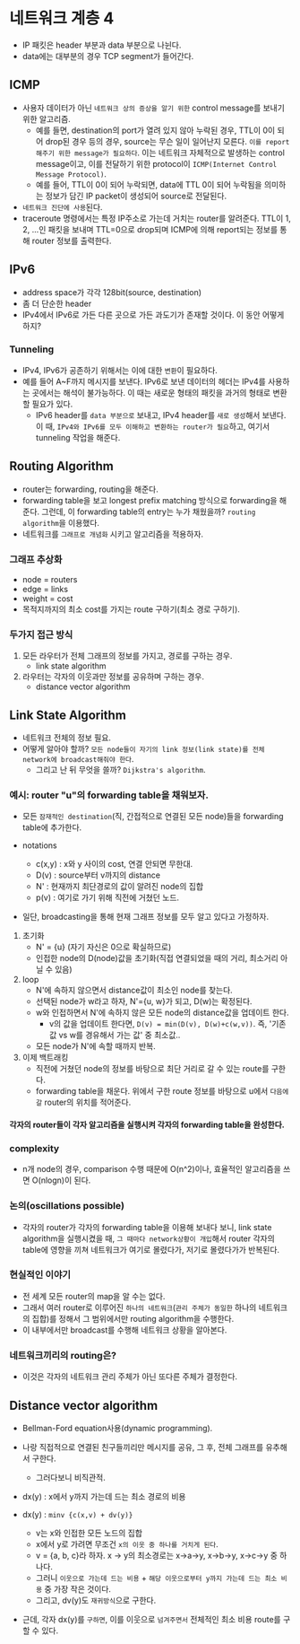 # 네트워크 계층 4
- IP 패킷은 header 부분과 data 부분으로 나뉜다.
- data에는 대부분의 경우 TCP segment가 들어간다.

## ICMP
- 사용자 데이터가 아닌 `네트워크 상의 증상을 알기 위한` control message를 보내기 위한 알고리즘.
    - 예를 들면, destination의 port가 열려 있지 않아 누락된 경우, TTL이 0이 되어 drop된 경우 등의 경우, source는 무슨 일이 일어난지 모른다. `이를 report해주기 위한 message가 필요하다`. 이는 네트워크 자체적으로 발생하는 control message이고, 이를 전달하기 위한 protocol이 `ICMP(Internet Control Message Protocol)`.
    - 예를 들어, TTL이 0이 되어 누락되면, data에 TTL 0이 되어 누락됨을 의미하는 정보가 담긴 IP packet이 생성되어 source로 전달된다.
- `네트워크 진단에 사용`된다.
- traceroute 명령에서는 특정 IP주소로 가는데 거치는 router를 알려준다. TTL이 1, 2, ...인 패킷을 보내며 TTL=0으로 drop되며 ICMP에 의해 report되는 정보를 통해 router 정보를 출력한다.

## IPv6
- address space가 각각 128bit(source, destination)
- 좀 더 단순한 header
- IPv4에서 IPv6로 가든 다른 곳으로 가든 과도기가 존재할 것이다. 이 동안 어떻게 하지?

### Tunneling
- IPv4, IPv6가 공존하기 위해서는 이에 대한 `변환`이 필요하다.
- 예를 들어 A~F까지 메시지를 보낸다. IPv6로 보낸 데이터의 헤더는 IPv4를 사용하는 곳에서는 해석이 불가능하다. 이 때는 새로운 형태의 패킷을 과거의 형태로 변환할 필요가 있다.
    - IPv6 header를 `data 부분으로` 보내고, IPv4 header를 `새로 생성`해서 보낸다. 이 때, `IPv4와 IPv6를 모두 이해하고 변환하는 router가 필요`하고, 여기서 tunneling 작업을 해준다.

## Routing Algorithm
- router는 forwarding, routing을 해준다.
- forwarding table을 보고 longest prefix matching 방식으로 forwarding을 해준다. 그런데, 이 forwarding table의 entry는 누가 채웠을까? `routing algorithm`을 이용했다.
- 네트워크를 `그래프로 개념화` 시키고 알고리즘을 적용하자.

### 그래프 추상화
- node = routers
- edge = links
- weight = cost
- 목적지까지의 최소 cost를 가지는 route 구하기(최소 경로 구하기).

### 두가지 접근 방식
1. 모든 라우터가 전체 그래프의 정보를 가지고, 경로를 구하는 경우.
    - link state algorithm
2. 라우터는 각자의 이웃과만 정보를 공유하며 구하는 경우.
    - distance vector algorithm

## Link State Algorithm
- 네트워크 전체의 정보 필요.
- 어떻게 알아야 할까? `모든 node들이 자기의 link 정보(link state)를 전체 network에 broadcast해줘야 한다`.
    - 그리고 난 뒤 무엇을 쓸까? `Dijkstra's algorithm`.

### 예시: router "u"의 forwarding table을 채워보자.
- 모든 `잠재적인 destination`(직, 간접적으로 연결된 모든 node)들을 forwarding table에 추가한다.
- notations
    - c(x,y) : x와 y 사이의 cost, 연결 안되면 무한대.
    - D(v) : source부터 v까지의 distance
    - N' : 현재까지 최단경로의 값이 알려진 node의 집합
    - p(v) : 여기로 가기 위해 직전에 거쳤던 노드.

- 일단, broadcasting을 통해 현재 그래프 정보를 모두 알고 있다고 가정하자.
1. 초기화
    - N' = {u} (자기 자신은 0으로 확실하므로)
    - 인접한 node의 D(node)값을 초기화(직접 연결되었을 때의 거리, 최소거리 아닐 수 있음)
2. loop
    - N'에 속하지 않으면서 distance값이 최소인 node를 찾는다.
    - 선택된 node가 w라고 하자, N'={u, w}가 되고, D(w)는 확정된다.
    - w와 인접하면서 N'에 속하지 않은 모든 node의 distance값을 업데이트 한다.
        - v의 값을 업데이트 한다면, `D(v) = min(D(v), D(w)+c(w,v))`. 즉, '기존값 vs w를 경유해서 가는 값' 중 최소값..
    - 모든 node가 N'에 속할 때까지 반복.
3. 이제 백트래킹
    - 직전에 거쳤던 node의 정보를 바탕으로 최단 거리로 갈 수 있는 route를 구한다.
    - forwarding table을 채운다. 위에서 구한 route 정보를 바탕으로 u에서 `다음에 갈` router의 위치를 적어준다.

#### 각자의 router들이 각자 알고리즘을 실행시켜 각자의 forwarding table을 완성한다.

### complexity
- n개 node의 경우, comparison 수행 때문에 O(n^2)이나, 효율적인 알고리즘을 쓰면 O(nlogn)이 된다.

### 논의(oscillations possible)
- 각자의 router가 각자의 forwarding table을 이용해 보내다 보니, link state algorithm을 실행시켰을 때, `그 때마다 network상황이 개입`해서 router 각자의 table에 영향을 끼쳐 네트워크가 여기로 몰렸다가, 저기로 몰렸다가가 반복된다.

### 현실적인 이야기
- 전 세계 모든 router의 map을 알 수는 없다.
- 그래서 여러 router로 이루어진 `하나의 네트워크`(`관리 주체가 동일한` 하나의 네트워크의 집합)를 정해서 그 범위에서만 routing algorithm을 수행한다.
- 이 내부에서만 broadcast를 수행해 네트워크 상황을 알아본다.

### 네트워크끼리의 routing은?
- 이것은 각자의 네트워크 관리 주체가 아닌 또다른 주체가 결정한다.

## Distance vector algorithm
- Bellman-Ford equation사용(dynamic programming).
- 나랑 직접적으로 연결된 친구들끼리만 메시지를 공유, 그 후, 전체 그래프를 유추해서 구한다.
    - 그러다보니 비직관적.

- dx(y) : x에서 y까지 가는데 드는 최소 경로의 비용
- dx(y) : `minv {c(x,v) + dv(y)}`
    - v는 x와 인접한 모든 노드의 집합
    - x에서 y로 가려면 무조건 `x의 이웃 중 하나를 거치게 된다`.
    - v = {a, b, c}라 하자. x -> y의 최소경로는 x->a->y, x->b->y, x->c->y 중 하나다.
    - 그러니 `이웃으로 가는데 드는 비용` + `해당 이웃으로부터 y까지 가는데 드는 최소 비용` 중 가장 작은 것이다.
    - 그리고, dv(y)도 `재귀방식`으로 구한다.
- 근데, 각자 dx(y)를 `구하면`, 이를 이웃으로 `넘겨주면서` 전체적인 최소 비용 route를 구할 수 있다.

